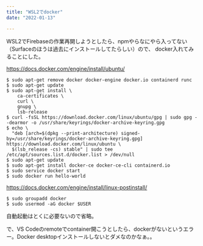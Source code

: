 ```yaml
---
title: "WSL2でdocker"
date: "2022-01-13"

---
```


WSL2でFirebaseの作業再開しようとしたら、npmやらなにやら入ってない（Surfaceのほうは過去にインストールしてたらしい）ので、
docker入れてみることにした。

https://docs.docker.com/engine/install/ubuntu/

```
$ sudo apt-get remove docker docker-engine docker.io containerd runc
$ sudo apt-get update
$ sudo apt-get install \
    ca-certificates \
    curl \
    gnupg \
    lsb-release
$ curl -fsSL https://download.docker.com/linux/ubuntu/gpg | sudo gpg --dearmor -o /usr/share/keyrings/docker-archive-keyring.gpg
$ echo \
  "deb [arch=$(dpkg --print-architecture) signed-by=/usr/share/keyrings/docker-archive-keyring.gpg] https://download.docker.com/linux/ubuntu \
  $(lsb_release -cs) stable" | sudo tee /etc/apt/sources.list.d/docker.list > /dev/null
$ sudo apt-get update
$ sudo apt-get install docker-ce docker-ce-cli containerd.io
$ sudo service docker start
$ sudo docker run hello-world
```

https://docs.docker.com/engine/install/linux-postinstall/

```
$ sudo groupadd docker
$ sudo usermod -aG docker $USER
```

自動起動はとくに必要ないので省略。

で、VS Codeのremoteでcontainer開こうとしたら、dockerがないというエラー。Docker desktopインストールしないとダメなのかなぁ。。
